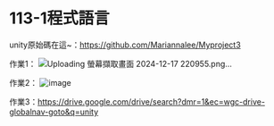 # 113-1程式語言

unity原始碼在這~：https://github.com/Mariannalee/Myproject3

作業1：
![Uploading 螢幕擷取畫面 2024-12-17 220955.png…]()



作業2：
![image](https://github.com/user-attachments/assets/03c26b92-e276-479b-ada6-517c8690895f)

作業3：https://drive.google.com/drive/search?dmr=1&ec=wgc-drive-globalnav-goto&q=unity
